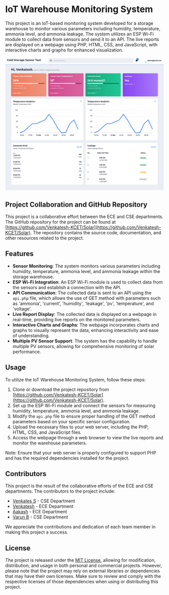 IoT Warehouse Monitoring System
===============================

This project is an IoT-based monitoring system developed for a storage warehouse to monitor various parameters including humidity, temperature, ammonia level, and ammonia leakage. The system utilizes an ESP Wi-Fi module to collect data from sensors and send it to an API. The live reports are displayed on a webpage using PHP, HTML, CSS, and JavaScript, with interactive charts and graphs for enhanced visualization.


![Admin Panel](screencapture.png)

Project Collaboration and GitHub Repository
-------------------------------------------

This project is a collaborative effort between the ECE and CSE departments. The GitHub repository for the project can be found at [https://github.com/Venkatesh-KCET/Solar](https://github.com/Venkatesh-KCET/Solar). The repository contains the source code, documentation, and other resources related to the project.

Features
--------

*   **Sensor Monitoring**: The system monitors various parameters including humidity, temperature, ammonia level, and ammonia leakage within the storage warehouse.
*   **ESP Wi-Fi Integration**: An ESP Wi-Fi module is used to collect data from the sensors and establish a connection with the API.
*   **API Communication**: The collected data is sent to an API using the `api.php` file, which allows the use of GET method with parameters such as 'ammonia', 'current', 'humidity', 'leakage', 'pv', 'temperature', and 'voltage'.
*   **Live Report Display**: The collected data is displayed on a webpage in real-time, providing live reports on the monitored parameters.
*   **Interactive Charts and Graphs**: The webpage incorporates charts and graphs to visually represent the data, enhancing interactivity and ease of understanding.
*   **Multiple PV Sensor Support**: The system has the capability to handle multiple PV sensors, allowing for comprehensive monitoring of solar performance.

Usage
-----

To utilize the IoT Warehouse Monitoring System, follow these steps:

1.  Clone or download the project repository from [https://github.com/Venkatesh-KCET/Solar](https://github.com/Venkatesh-KCET/Solar).
2.  Set up the ESP Wi-Fi module and connect the sensors for measuring humidity, temperature, ammonia level, and ammonia leakage.
3.  Modify the `api.php` file to ensure proper handling of the GET method parameters based on your specific sensor configuration.
4.  Upload the necessary files to your web server, including the PHP, HTML, CSS, and JavaScript files.
5.  Access the webpage through a web browser to view the live reports and monitor the warehouse parameters.

Note: Ensure that your web server is properly configured to support PHP and has the required dependencies installed for the project.

Contributors
------------

This project is the result of the collaborative efforts of the ECE and CSE departments. The contributors to the project include:

*   [Venkates S](https://github.com/Venkatesh-KCET) - CSE Department
*   [Venkatesh](https://github.com/venkat0410) - ECE Department
*   [Aakash](https://github.com/aesthet1c0der) - ECE Department
*   [Varun B](https://github.com/) - CSE Department

We appreciate the contributions and dedication of each team member in making this project a success.

License
-------

The project is released under the [MIT License](LICENSE), allowing for modification, distribution, and usage in both personal and commercial projects. However, please note that the project may rely on external libraries or dependencies that may have their own licenses. Make sure to review and comply with the respective licenses of those dependencies when using or distributing this project.
